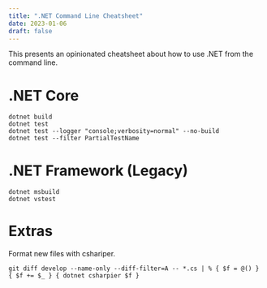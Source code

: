 ```yaml
---
title: ".NET Command Line Cheatsheet"
date: 2023-01-06
draft: false
---
```


This presents an opinionated cheatsheet about how to use .NET from the command line.

# .NET Core

```shell
dotnet build
dotnet test
dotnet test --logger "console;verbosity=normal" --no-build
dotnet test --filter PartialTestName
```

# .NET Framework (Legacy)

```shell
dotnet msbuild
dotnet vstest
```

# Extras

Format new files with cshariper.

```shell
git diff develop --name-only --diff-filter=A -- *.cs | % { $f = @() } { $f += $_ } { dotnet csharpier $f }
```